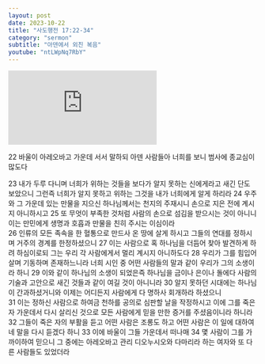 ```yaml
---
layout: post
date: 2023-10-22
title: "사도행전 17:22-34"
category: "sermon"
subtitle: "아덴에서 외친 복음"
youtube: "ntLWpNq7RbY"
---
```


<div class="youtube margin-large">
    <iframe src="https://www.youtube.com/embed/ntLWpNq7RbY" title="YouTube video player" frameborder="0" allow="accelerometer; autoplay; clipboard-write; encrypted-media; gyroscope; picture-in-picture; web-share" allowfullscreen></iframe>
</div>

22 바울이 아레오바고 가운데 서서 말하되 아덴 사람들아 너희를 보니 범사에 종교심이 많도다

23 내가 두루 다니며 너희가 위하는 것들을 보다가 알지 못하는 신에게라고 새긴 단도 보았으니 그런즉 너희가 알지 못하고 위하는 그것을 내가 너희에게 알게 하리라
24 우주와 그 가운데 있는 만물을 지으신 하나님께서는 천지의 주재시니 손으로 지은 전에 계시지 아니하시고
25 또 무엇이 부족한 것처럼 사람의 손으로 섬김을 받으시는 것이 아니니 이는 만민에게 생명과 호흡과 만물을 친히 주시는 이심이라  
26 인류의 모든 족속을 한 혈통으로 만드사 온 땅에 살게 하시고 그들의 연대를 정하시며 거주의 경계를 한정하셨으니
27 이는 사람으로 혹 하나님을 더듬어 찾아 발견하게 하려 하심이로되 그는 우리 각 사람에게서 멀리 계시지 아니하도다
28 우리가 그를 힘입어 살며 기동하며 존재하느니라 너희 시인 중 어떤 사람들의 말과 같이 우리가 그의 소생이라 하니
29 이와 같이 하나님의 소생이 되었은즉 하나님을 금이나 은이나 돌에다 사람의 기술과 고안으로 새긴 것들과 같이 여길 것이 아니니라
30 알지 못하던 시대에는 하나님이 간과하셨거니와 이제는 어디든지 사람에게 다 명하사 회개하라 하셨으니  
31 이는 정하신 사람으로 하여금 천하를 공의로 심판할 날을 작정하시고 이에 그를 죽은 자 가운데서 다시 살리신 것으로 모든 사람에게 믿을 만한 증거를 주셨음이니라 하니라
32 그들이 죽은 자의 부활을 듣고 어떤 사람은 조롱도 하고 어떤 사람은 이 일에 대하여 네 말을 다시 듣겠다 하니
33 이에 바울이 그들 가운데서 떠나매
34 몇 사람이 그를 가까이하여 믿으니 그 중에는 아레오바고 관리 디오누시오와 다마리라 하는 여자와 또 다른 사람들도 있었더라